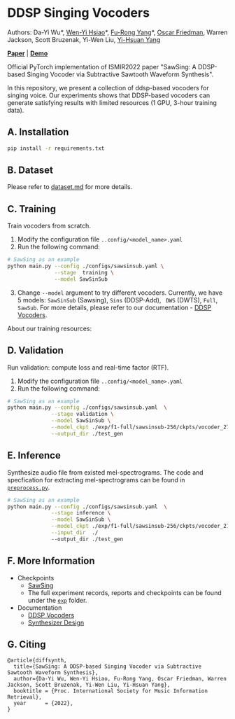 # DDSP Singing Vocoders
Authors: Da-Yi Wu\*, [Wen-Yi Hsiao](https://github.com/wayne391)\*, [Fu-Rong Yang](https://github.com/furongyang)\*, [Oscar Friedman](https://github.com/OscarFree), Warren Jackson, Scott Bruzenak, Yi-Wen Liu, [Yi-Hsuan Yang](https://github.com/affige)

[**Paper**](./docs/ismir_22_sawsing.pdf) | [**Demo**](https://ddspvocoder.github.io/ismir-demo/) 


Official PyTorch implementation of ISMIR2022 paper "SawSing: A DDSP-based Singing Vocoder via Subtractive Sawtooth Waveform Synthesis".

In this repository, we present a collection of ddsp-based vocoders for singing voice. Our experiments shows that DDSP-based vocoders can generate satisfying results with limited resources (1 GPU, 3-hour training data).

## A. Installation
```bash
pip install -r requirements.txt 
```
## B. Dataset
Please refer to [dataset.md](./docs/dataset.md) for more details.

## C. Training

Train vocoders from scratch. 
1. Modify the configuration file `..config/<model_name>.yaml`
2. Run the following command:
```bash
# SawSing as an example
python main.py --config ./configs/sawsinsub.yaml \
               --stage  training \
               --model SawSinSub
```
3. Change `--model` argument to try different vocoders. Currently, we have 5 models: `SawSinSub` (Sawsing), `Sins` (DDSP-Add), ` DWS` (DWTS), `Full`, ` SawSub`. For more details, please refer to our documentation - [DDSP Vocoders](./docs/ddsp_vocoders.md).

About our training resources:
<GPU>

## D. Validation
Run validation: compute loss and real-time factor (RTF).

1. Modify the configuration file  `..config/<model_name>.yaml`
2. Run the following command:

```bash
# SawSing as an example
python main.py --config ./configs/sawsinsub.yaml  \
              --stage validation \
              --model SawSinSub \
              --model_ckpt ./exp/f1-full/sawsinsub-256/ckpts/vocoder_27740_70.0_params.pt \
              --output_dir ./test_gen
```
## E. Inference
Synthesize audio file from existed mel-spectrograms. The code and specfication for extracting mel-spectrograms can be found in [`preprocess.py`](./preprocess.py). 

```bash
# SawSing as an example
python main.py --config ./configs/sawsinsub.yaml  \
              --stage inference \
              --model SawSinSub \
              --model_ckpt ./exp/f1-full/sawsinsub-256/ckpts/vocoder_27740_70.0_params.pt \
              --input_dir  ./
              --output_dir ./test_gen
```

## F. More Information
* Checkpoints
  * [SawSing](./exp/f1-full/sawsinsub-256/ckpts/)
  * The full experiment records, reports and checkpoints can be found under the [`exp`](./exp/) folder.
* Documentation
  * [DDSP Vocoders](./docs/ddsp_vocoders.md)
  * [Synthesizer Design](./docs/synth_demo.ipynb)

## G. Citing
```
@article{diffsynth,
  title={SawSing: A DDSP-based Singing Vocoder via Subtractive Sawtooth Waveform Synthesis},
  author={Da-Yi Wu, Wen-Yi Hsiao, Fu-Rong Yang, Oscar Friedman, Warren Jackson, Scott Bruzenak, Yi-Wen Liu, Yi-Hsuan Yang},
  booktitle = {Proc. International Society for Music Information Retrieval},
  year      = {2022},
}
```


